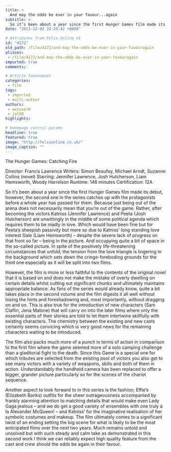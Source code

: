 ```yaml
---
title: >
  And may the odds be ever in your favour...again
subtitle: >
  So it’s been about a year since the first Hunger Games film made its debut, however, the second one in the series catches up with the protagonists before a whole year has passed for them.
date: "2013-12-02 22:20:42 +0000"

# Attributes from Felix Online V1
id: "4172"
old_path: /film/4172/and-may-the-odds-be-ever-in-your-favouragain
aliases:
 - /film/4172/and-may-the-odds-be-ever-in-your-favouragain
imported: true
comments:

# Article Taxonomies
categories:
 - film
tags:
 - imported
 - multi-author
authors:
 - extuser0
 - jal08
highlights:

# Homepage control params
headline: true
featured: true
image: "http://felixonline.co.uk/"
image_caption: ""
---
```


The Hunger Games: Catching Fire

Director: Francis Lawrence
 Writers: Simon Beaufoy, Michael Arndt, Suzanne Collins (novel)
 Starring: Jennifer Lawrence, Josh Hutcherson, Liam Hemsworth, Woody Harrelson
 Runtime: 146 minutes
 Certification: 12A

So it’s been about a year since the first Hunger Games film made its debut, however, the second one in the series catches up with the protagonists before a whole year has passed for them. Because just being out of the arena does not necessarily mean that you’re out of the game. Rather, after becoming the victors Katniss (Jennifer Lawrence) and Peeta (Josh Hutcherson) are unwittingly in the middle of some political agenda which requires them to be madly in love. Which would have been fine but for Peeta’s sheepish passivity but more so due to Katniss’ long standing love interest Gale (Liam Hemsworth) – despite the severe lack of progress on that front so far – being in the picture. And occupying quite a bit of space in the so-called picture. In spite of the positively life-threatening circumstances that unfold, the tension from the love triangle is lingering in the background which sets down the cringe-foreboding grounds for the third one especially as it will be split into two films.

However, the film is more or less faithful to the contents of the original novel that it is based on and does not make the mistake of overly dwelling on certain details whilst cutting out significant chunks and ultimately maintains appropriate balance. As fans of the series would already know, quite a bit takes place in the second volume and the film digests it all well without losing the hints and foreshadowing and, most importantly, without dragging on and on. This is also true for the introduction of new characters (Sam Claflin, Jena Malone) that will carry on into the later films where only the essential parts of their stories are told to let them intertwine skillfully with existing characters. The chemistry between the existing and new casts certainly seems convicing which is very good news for the remaining characters waiting to be introduced.

The film also packs much more of a punch in terms of action in comparison to the first film where the game seemed more of a solo camping challenge than a gladitorial fight to the death. Since this Game is a special one for which tributes are selected from the existing pool of victors you also get to see many victors with a variety of weaspons, skills and both of them in action. Understandably the handheld camera has been replaced to offer a bigger, grander picture particularly so for the scenes of the chariot sequence.

Another aspect to look forward to in this series is the fashion; Effie’s (Elizabeth Banks) outfits for the sheer outrageousness accompanied by frankly alarming attention to matching details that would make even Lady Gaga jealous – and we do get a good variety of ensembles with one truly à la Alexander McQueen! – and Katniss’ for the imaginative realisation of her symbolic costumes and makeup.
 The film ultimately comes to a significant twist of an ending setting the big scene for what is likely to be the most anticipated films over the next two years. Much remains untold and unsolved but with such steady and calm take as demonstrated in this second work I think we can reliably expect high quality feature from the cast and crew should the odds be again in their favour.
